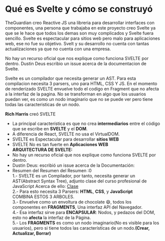 # Qué es Svelte y cómo se construyó

TheGuardian creo Reactive JS una libreria para desarrollar interfaces con componentes, una persona que trabajaba en este proyecto creo Svelte ya que se le hace que todos los demas son muy complicados y Svelte fuera sencillo. Svelte es espectacular para sitios web pero malo para aplicaciones web, ese no fue su objetivo. Svelt y su desarrollo no cuenta con tantas actualizaciones ya que no cuenta con una empresa.

No hay un recurso oficial que nos explique como funciona SVELTE por dentro. Dustin Deus escribio un issue acerca de la documentacion de Svelte.

Svelte es un compilador que necesita generar un AST. Para esta compilacion necesita 3 parsers, uno para HTML, CSS Y JS. En el momento de renderizado SVELTE envuelve todo el codigo en Fragment que no afecta a la interfaz de la pagina. No se transforman en algo que los usuarios puedan ver, es como un nodo imaginario que no se puede ver pero tiene todas las caracteristicas de un nodo.

**Rich Harris** creó SVELTE

-   La principal característica es que no crea **intermediarios** entre el código que se escribe en **SVELTE** y el **DOM**.
-   A diferencia de React, SVELTE no usa el VirtualDOM.
-   SVELTE es Espectacular para desarrollar **sitios WEB**
-   SVELTE No es tan fuerte en **Aplicaciones WEB**  
    **ARQUITECTURA DE SVELTE:**
-   No hay un recurso oficial que nos explique como funciona SVELTE por dentro.
-   Dustin Deus: escribió un issue acerca de la Documentación:
-   Resumen del Resumen del Resumen :0  
    1.- SVELTE es un Compilador, por tanto, necesita generar un AST(Abstract Syntax Tree), adjunto clase del curso profesional de JavaScript Acerca de ello: [Clase](https://platzi.com/clases/1642-javascript-profesional/22166-parsers-y-el-abstract-syntax-tree/)  
    2.- Para esto necesita 3 Parsers: **HTML**, **CSS**, y **JavaScript**  
    COMBINA ESTOS 3 ARBOLES.  
    3.- Envuelve como un envoltura de chocolate 😄, todos los componentes en **FRAGMENTS**, Una interfaz API del Navegador.  
    4.- Esa interfaz sirve para **ENCAPSULAR**: Nodos, y pedazos del DOM, esto no **afecta** la interfaz de la Página.  
    5.- Los **FRAGMENTS** es como un nodo imaginario(No es visible para los usuarios), pero si tiene todos las características de un nodo.**(Crear, Actualizar, Borrar)**